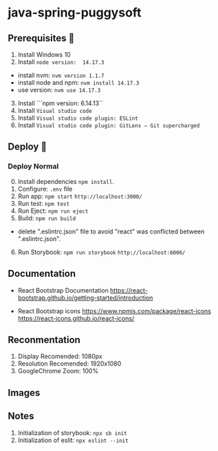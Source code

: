# java-spring-puggysoft

## Prerequisites 🔨

1. Install Windows 10
2. Install ```node version:  14.17.3```
  * install nvm: ```nvm version 1.1.7```
  * install node and npm: ```nvm install 14.17.3```
  * use version: ```nvm use 14.17.3```
3. Install ```npm version: 6.14.13``
4. Install ```Visual studio code```
5. Install ```Visual studio code plugin: ESLint```
6. Install ```Visual studio code plugin: GitLens — Git supercharged```

## Deploy 🚀

### Deploy Normal

0. Install dependencies `npm install`.
1. Configure: `.env` file
2. Run app: `npm start` `http://localhost:3000/`
3. Run test: `npm test`
4. Run Eject: `npm run eject`
5. Build: `npm run build`
 * delete ".eslintrc.json" file to avoid "react" was conflicted between ".eslintrc.json".
6. Run Storybook: `npm run storybook`  `http://localhost:6006/`

## Documentation
- React Bootstrap Documentation
https://react-bootstrap.github.io/getting-started/introduction


- React Bootstrap icons
https://www.npmjs.com/package/react-icons
https://react-icons.github.io/react-icons/


## Reconmentation

1. Display Recomended: 1080px
2. Resolution Recomended: 1920x1080
3. GoogleChrome Zoom: 100%

## Images

## Notes

1. Initialization of storybook: `npx sb init`
2. Initialization of eslit: `npx eslint --init`
